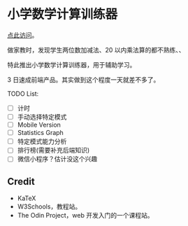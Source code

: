 # 小学数学计算训练器

[点此访问](https://clouder0.github.io/primary-math-trainer/src/)。

做家教时，发现学生两位数加减法、20 以内乘法算的都不熟练、、

特此推出小学数学计算训练器，用于辅助学习。

3 日速成前端产品。其实做到这个程度一天就差不多了。

TODO List:

- [ ] 计时
- [ ] 手动选择特定模式
- [ ] Mobile Version
- [ ] Statistics Graph
- [ ] 特定模式能力分析
- [ ] 排行榜(需要补充后端知识)
- [ ] 微信小程序？估计没这个兴趣

## Credit

- KaTeX
- W3Schools，教程站。
- The Odin Project，web 开发入门的一个课程站。
